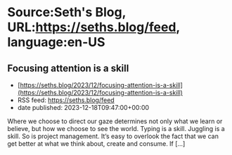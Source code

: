 # Source:Seth's Blog, URL:https://seths.blog/feed, language:en-US

## Focusing attention is a skill
 - [https://seths.blog/2023/12/focusing-attention-is-a-skill](https://seths.blog/2023/12/focusing-attention-is-a-skill)
 - RSS feed: https://seths.blog/feed
 - date published: 2023-12-18T09:47:00+00:00

Where we choose to direct our gaze determines not only what we learn or believe, but how we choose to see the world. Typing is a skill. Juggling is a skill. So is project management. It&#8217;s easy to overlook the fact that we can get better at what we think about, create and consume. If [&#8230;]

